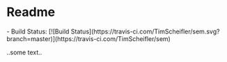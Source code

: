 <h1>Readme</h1>
- Build Status: [![Build Status](https://travis-ci.com/TimScheifler/sem.svg?branch=master)](https://travis-ci.com/TimScheifler/sem)


..some text..
